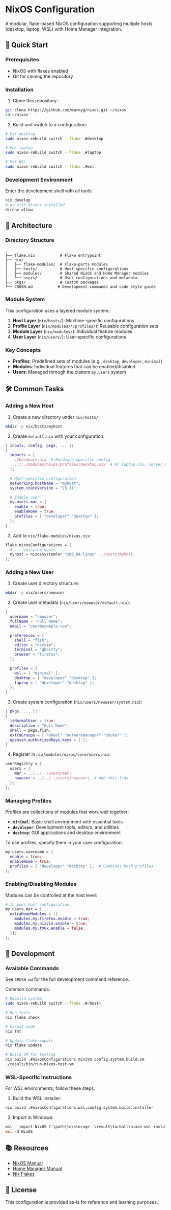 # NixOS Configuration

A modular, flake-based NixOS configuration supporting multiple hosts (desktop, laptop, WSL) with Home Manager integration.

## 🚀 Quick Start

### Prerequisites

- NixOS with flakes enabled
- Git for cloning the repository

### Installation

1. Clone this repository:

```bash
git clone https://github.com/marnyg/nixos.git ~/nixos
cd ~/nixos
```

2. Build and switch to a configuration:

```bash
# For desktop
sudo nixos-rebuild switch --flake .#desktop

# For laptop
sudo nixos-rebuild switch --flake .#laptop

# For WSL
sudo nixos-rebuild switch --flake .#wsl
```

### Development Environment

Enter the development shell with all tools:

```bash
nix develop
# or with direnv installed
direnv allow
```

## 📁 Architecture

### Directory Structure

```
.
├── flake.nix           # Flake entrypoint
├── nix/
│   ├── flake-modules/  # Flake-parts modules
│   ├── hosts/          # Host-specific configurations
│   ├── modules/        # Shared NixOS and Home Manager modules
│   └── users/          # User configurations and metadata
├── pkgs/               # Custom packages
└── CRUSH.md           # Development commands and code style guide
```

### Module System

This configuration uses a layered module system:

1. **Host Layer** (`nix/hosts/`): Machine-specific configurations
2. **Profile Layer** (`nix/modules/*/profiles/`): Reusable configuration sets
3. **Module Layer** (`nix/modules/`): Individual feature modules
4. **User Layer** (`nix/users/`): User-specific configurations

### Key Concepts

- **Profiles**: Predefined sets of modules (e.g., `desktop`, `developer`, `minimal`)
- **Modules**: Individual features that can be enabled/disabled
- **Users**: Managed through the custom `my.users` system

## 🛠️ Common Tasks

### Adding a New Host

1. Create a new directory under `nix/hosts/`:

```bash
mkdir -p nix/hosts/myhost
```

2. Create `default.nix` with your configuration:

```nix
{ inputs, config, pkgs, ... }:
{
  imports = [
    ./hardware.nix  # Hardware-specific config
    ../../modules/nixos/profiles/desktop.nix  # Or laptop.nix, server.nix
  ];

  # Host-specific configuration
  networking.hostName = "myhost";
  system.stateVersion = "23.11";

  # Enable user
  my.users.mar = {
    enable = true;
    enableHome = true;
    profiles = [ "developer" "desktop" ];
  };
}
```

3. Add to `nix/flake-modules/nixos.nix`:

```nix
flake.nixosConfigurations = {
  # ... existing hosts ...
  myhost = nixosSystemFor "x86_64-linux" ../hosts/myhost;
};
```

### Adding a New User

1. Create user directory structure:

```bash
mkdir -p nix/users/newuser
```

2. Create user metadata (`nix/users/newuser/default.nix`):

```nix
{
  username = "newuser";
  fullName = "Full Name";
  email = "user@example.com";

  preferences = {
    shell = "fish";
    editor = "nixvim";
    terminal = "ghostty";
    browser = "firefox";
  };

  profiles = {
    wsl = [ "minimal" ];
    desktop = [ "developer" "desktop" ];
    laptop = [ "developer" "desktop" ];
  };
}
```

3. Create system configuration (`nix/users/newuser/system.nix`):

```nix
{ pkgs, ... }:
{
  isNormalUser = true;
  description = "Full Name";
  shell = pkgs.fish;
  extraGroups = [ "wheel" "networkmanager" "docker" ];
  openssh.authorizedKeys.keys = [ ];
}
```

4. Register in `nix/modules/nixos/core/users.nix`:

```nix
userRegistry = {
  users = {
    mar = ../../../users/mar;
    newuser = ../../../users/newuser;  # Add this line
  };
};
```

### Managing Profiles

Profiles are collections of modules that work well together:

- **`minimal`**: Basic shell environment with essential tools
- **`developer`**: Development tools, editors, and utilities
- **`desktop`**: GUI applications and desktop environment

To use profiles, specify them in your user configuration:

```nix
my.users.username = {
  enable = true;
  enableHome = true;
  profiles = [ "developer" "desktop" ];  # Combines both profiles
};
```

### Enabling/Disabling Modules

Modules can be controlled at the host level:

```nix
# In your host configuration
my.users.mar = {
  extraHomeModules = [{
    modules.my.firefox.enable = true;
    modules.my.nixvim.enable = true;
    modules.my.tmux.enable = false;
  }];
};
```

## 🔧 Development

### Available Commands

See `CRUSH.md` for the full development command reference.

Common commands:

```bash
# Rebuild system
sudo nixos-rebuild switch --flake .#<host>

# Run tests
nix flake check

# Format code
nix fmt

# Update flake inputs
nix flake update

# Build VM for testing
nix build .#nixosConfigurations.miniVm.config.system.build.vm
./result/bin/run-nixos-test-vm
```

### WSL-Specific Instructions

For WSL environments, follow these steps:

1. Build the WSL installer:

```bash
nix build .#nixosConfigurations.wsl.config.system.build.installer
```

2. Import in Windows:

```powershell
wsl --import NixOS C:\path\to\storage .\result\tarball\nixos-wsl-installer.tar.gz --version 2
wsl -d NixOS
```

## 📚 Resources

- [NixOS Manual](https://nixos.org/manual/nixos/stable/)
- [Home Manager Manual](https://nix-community.github.io/home-manager/)
- [Nix Flakes](https://nixos.wiki/wiki/Flakes)

## 📝 License

This configuration is provided as-is for reference and learning purposes.
